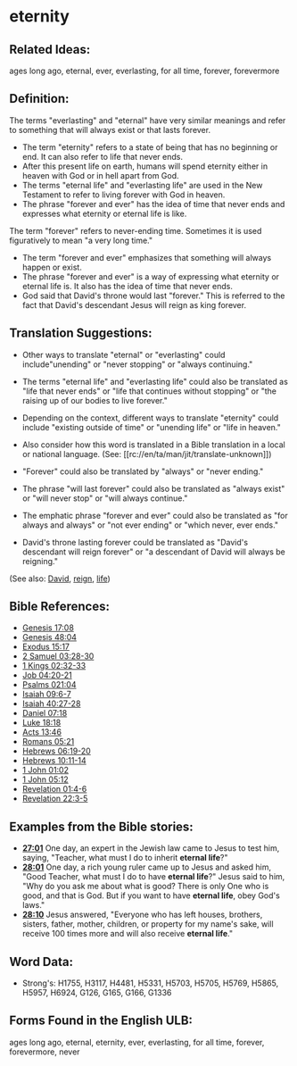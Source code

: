 # eternity

## Related Ideas:

ages long ago, eternal, ever, everlasting, for all time, forever, forevermore

## Definition:

The terms "everlasting" and "eternal" have very similar meanings and refer to something that will always exist or that lasts forever.

* The term "eternity" refers to a state of being that has no beginning or end. It can also refer to life that never ends.
* After this present life on earth, humans will spend eternity either in heaven with God or in hell apart from God.
* The terms "eternal life" and "everlasting life" are used in the New Testament to refer to living forever with God in heaven.
* The phrase "forever and ever" has the idea of time that never ends and expresses what eternity or eternal life is like.

The term "forever" refers to never-ending time. Sometimes it is used figuratively to mean "a very long time."

* The term "forever and ever" emphasizes that something will always happen or exist.
* The phrase "forever and ever" is a way of expressing what eternity or eternal life is. It also has the idea of time that never ends.
* God said that David's throne would last "forever." This is referred to the fact that David's descendant Jesus will reign as king forever.

## Translation Suggestions:

* Other ways to translate "eternal" or "everlasting" could include"unending" or "never stopping" or "always continuing."
* The terms "eternal life" and "everlasting life" could also be translated as "life that never ends" or "life that continues without stopping" or "the raising up of our bodies to live forever."
* Depending on the context, different ways to translate "eternity" could include "existing outside of time" or "unending life" or "life in heaven."
* Also consider how this word is translated in a Bible translation in a local or national language. (See: [[rc://en/ta/man/jit/translate-unknown]])

* "Forever" could also be translated by "always" or "never ending."
* The phrase "will last forever" could also be translated as "always exist" or "will never stop" or "will always continue."
* The emphatic phrase "forever and ever" could also be translated as "for always and always" or "not ever ending" or "which never, ever ends."
* David's throne lasting forever could be translated as "David's descendant will reign forever" or "a descendant of David will always be reigning."

(See also: [David](../names/david.md), [reign](../other/reign.md), [life](../kt/life.md))

## Bible References:

* [Genesis 17:08](rc://en/tn/help/gen/17/08)
* [Genesis 48:04](rc://en/tn/help/gen/48/04)
* [Exodus 15:17](rc://en/tn/help/exo/15/17)
* [2 Samuel 03:28-30](rc://en/tn/help/2sa/03/28)
* [1 Kings 02:32-33](rc://en/tn/help/1ki/02/32)
* [Job 04:20-21](rc://en/tn/help/job/04/20)
* [Psalms 021:04](rc://en/tn/help/psa/021/04)
* [Isaiah 09:6-7](rc://en/tn/help/isa/09/06)
* [Isaiah 40:27-28](rc://en/tn/help/isa/40/27)
* [Daniel 07:18](rc://en/tn/help/dan/07/18)
* [Luke 18:18](rc://en/tn/help/luk/18/18)
* [Acts 13:46](rc://en/tn/help/act/13/46)
* [Romans 05:21](rc://en/tn/help/rom/05/21)
* [Hebrews 06:19-20](rc://en/tn/help/heb/06/19)
* [Hebrews 10:11-14](rc://en/tn/help/heb/10/11)
* [1 John 01:02](rc://en/tn/help/1jn/01/02)
* [1 John 05:12](rc://en/tn/help/1jn/05/12)
* [Revelation 01:4-6](rc://en/tn/help/rev/01/04)
* [Revelation 22:3-5](rc://en/tn/help/rev/22/03)

## Examples from the Bible stories:

* __[27:01](rc://en/tn/help/obs/27/01)__ One day, an expert in the Jewish law came to Jesus to test him, saying, "Teacher, what must I do to inherit __eternal life__?"
* __[28:01](rc://en/tn/help/obs/28/01)__ One day, a rich young ruler came up to Jesus and asked him, "Good Teacher, what must I do to have __eternal life__?" Jesus said to him, "Why do you ask me about what is good? There is only One who is good, and that is God. But if you want to have __eternal life__, obey God's laws."
* __[28:10](rc://en/tn/help/obs/28/10)__ Jesus answered, "Everyone who has left houses, brothers, sisters, father, mother, children, or property for my name's sake, will receive 100 times more and will also receive __eternal life__."

## Word Data:

* Strong's: H1755, H3117, H4481, H5331, H5703, H5705, H5769, H5865, H5957, H6924, G126, G165, G166, G1336

## Forms Found in the English ULB:

ages long ago, eternal, eternity, ever, everlasting, for all time, forever, forevermore, never

